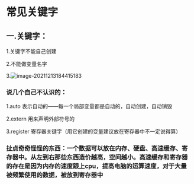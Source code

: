 # 常见关键字

## 一.关键字：

1.关键字不能自己创建

2.不能做变量名字

3.![image-20211213184415183](C:\Users\金老师\AppData\Roaming\Typora\typora-user-images\image-20211213184415183.png)

### 说几个自己不认识的：

1.auto 表示自动的——每一个局部变量都是自动的，自动创建，自动销毁

2.extern 用来声明外部符号的

3.register 寄存器关键字（用它创建的变量建议放在寄存器中不一定说得算）

### 扯点奇奇怪怪的东西：一个数据可以放在内存、硬盘、高速缓存、寄存器中。从左到右那些东西造价越高，空间越小。高速缓存和寄存器的存在是因为内存的速度跟上cpu，提高电脑的运算速度，对于大量被频繁使用的数据，被放到寄存器中